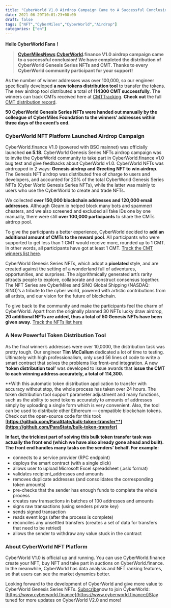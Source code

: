 ```yaml
---
title: "CyberWorld V1.0 Airdrop Campaign Came to A Successful Conclusion"
date: 2021-06-29T10:01:23+08:00
draft: false
tags: ["NFT","CyberMiles","CyberWorld","Airdrop"] 
categories: ["en"] 
---
```


**Hello CyberWorld Fans！**


> [**CyberMilesNews**](https://twitter.com/hashtag/CyberMilesNews?src=hashtag_click):[**CyberWorld**](https://twitter.com/hashtag/CyberWorld?src=hashtag_click)**.finance V1.0 airdrop campaign came to a successful conclusion! We have completed the distribution of CyberWorld Genesis Series NFTs and CMT. Thanks to every CyberWorld community participant for your support!**


As the number of winner addresses was over 100,000, so our engineer specifically developed **a new tokens distribution tool** to transfer the tokens. The new airdrop tool distributed a total of **114300 CMT successfully**. The winners can track CMTs received here at [CMTTracking](https://www.cmttracking.io/). **Check out** the full [CMT distribution record](https://blog.cybermiles.io/2021-06-26-report_transfers.html).

**50 CyberWorld Genesis Series NFTs were handed out manually by the colleague of CyberMiles Foundation to the winners’ addresses within three days of the event’s end.**

### CyberWorld NFT Platform Launched Airdrop Campaign

CyberWorld.finance V1.0 (powered with BSC mainnet) was officially launched **on 5.18**. CyberWorld Genesis Series NFTs airdrop campaign was to invite the CyberWorld community to take part in CyberWorld.finance v1.0 bug test and give feedbacks about CyberWorld v1.0. CyberWorld NFTs was airdropped in 2 ways: **Genesis airdrop and Greeting NFT to win airdrop**. The Genesis NFT airdrop was distributed free of charge to users and developers, and accounted for 20% of the total CyberWorld Genesis Series NFTs (Cyber World Genesis Series NFTs), while the latter was mainly to users who use the CyberWorld to create and trade NFTs.

We collected **over 150,000 blockchain addresses and 120,000 email addresses**. Although Gleam.io helped block many bots and spammer/ cheaters, and we also screened and excluded all fake IDs one by one manually, there were still **over 100,000 participants** to share the CMTs airdrop pool.

To give the participants a better experience, CyberWorld decided to **add an additional amount of CMTs to the reward pool**. All participants who were supported to get less than 1 CMT would receive more, rounded up to 1 CMT. In other words, all participants have got at least 1 CMT. [Track the CMT winners list here](https://docs.google.com/spreadsheets/d/17DCteIIxhrl2suUvD5m3RqapBRbelJwkt1MuJg2bevE/edit?usp=sharing).

CyberWorld Genesis Series NFTs, which adopt a **pixelated** style, and are created against the setting of a wonderland full of adventures, opportunities, and surprises. The algorithmically generated art’s rarity attracts people to explore, collaborate and construct consensus together. The NFT Series are CyberMiles and SINO Global Shipping (NASDAQ: SINO)’s a tribute to the cyber world, powered with artistic contributions from all artists, and our vision for the future of blockchain.

To give back to the community and make the participants feel the charm of CyberWorld. Apart from the originally planned 30 NFTs lucky draw airdrop, **20 additional NFTs are added, thus a total of 50 Genesis NFTs have been given away**. [Track the NFTs list here](https://docs.google.com/spreadsheets/d/17DCteIIxhrl2suUvD5m3RqapBRbelJwkt1MuJg2bevE/edit#gid=0)

### A New Powerful Token Distribution Tool

As the final winner’s addresses were over 10,0000, the distribution task was pretty tough. Our engineer **Tim McCallum** dedicated a lot of time to testing. Ultimately with high professionalism, only used 56 lines of code to write a smart contract that solves the problems like front-end integration. A new **‘token distribution tool’** was developed to issue awards that **issue the CMT to each winning address accurately, a total of 114,300.**

**With this automatic token distribution application to transfer with accuracy without stop, the whole process has taken over 24 hours. The token distribution tool support parameter adjustment and many functions, such as the ability to send tokens accurately to amounts of addresses simply by uploading a single form which is very convenient. Also, the tool can be used to distribute other Ethereum — compatible blockchain tokens. Check out the open-source code for this tool: [**https://github.com/ParaState/bulk-token-transfer**](https://github.com/ParaState/bulk-token-transfer)**

**In fact, the trickiest part of solving this bulk token transfer task was actually the front end (which we have also already gone ahead and built). The front end handles many tasks on the senders’ behalf. For example:**

* connects to a service provider (RPC endpoint)
* deploys the smart contract (with a single click)
* allows user to upload Microsoft Excel spreadsheet (.xslx format)
* validates recipient_addresses and amounts
* removes duplicate addresses (and consolidates the corresponding token amounts)
* pre-checks that the sender has enough funds to complete the whole process
* creates raw transactions in batches of 100 addresses and amounts
* signs raw transactions (using senders private key)
* sends signed transaction
* reads event logs (after the process is complete)
* reconciles any unsettled transfers (creates a set of data for transfers that need to be retried)
* allows the sender to withdraw any value stuck in the contract

### About CyberWorld NFT Platform

CyberWorld V1.0 is official up and running. You can use CyberWorld.finance create your NFT, buy NFT and take part in auctions on CyberWorld.finance. In the meanwhile, CyberWorld has data analysis and NFT ranking features, so that users can see the market dynamics better.

Looking forward to the development of CyberWorld and give more value to CyberWorld Genesis Series NFTs. [Subscribe](https://docs.google.com/forms/d/e/1FAIpQLSeKyDaa12edLmaqpNrrMNuT_VWvV3IQqqy6d02G-dRGtz308g/viewform)now to join CyberWorld: [https://www.cyberworld.finance](https://www.cyberworld.finance/)Stay tuned for more updates on CyberWorld V2.0 and more!
